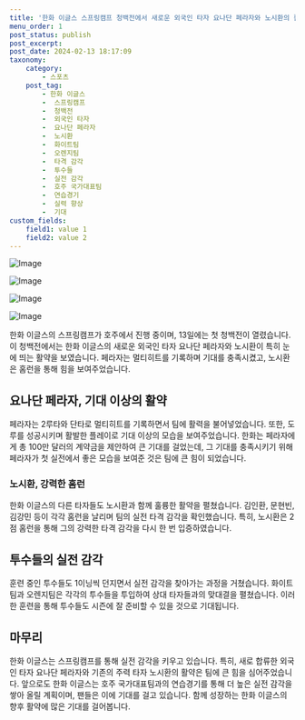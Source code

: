 ```yaml
---
title: '한화 이글스 스프링캠프 청백전에서 새로운 외국인 타자 요나단 페라자와 노시환의 활약'
menu_order: 1
post_status: publish
post_excerpt: 
post_date: 2024-02-13 18:17:09
taxonomy:
    category:
        - 스포츠
    post_tag:
        - 한화 이글스
        -  스프링캠프
        -  청백전
        -  외국인 타자
        -  요나단 페라자
        -  노시환
        -  화이트팀
        -  오렌지팀
        -  타격 감각
        -  투수들
        -  실전 감각
        -  호주 국가대표팀
        -  연습경기
        -  실력 향상
        -  기대
custom_fields:
    field1: value 1
    field2: value 2
---
```


![Image](https://imgnews.pstatic.net/image/477/2024/02/13/0000473385_001_20240213152702178.jpg?type=w647)

![Image](https://imgnews.pstatic.net/image/477/2024/02/13/0000473385_002_20240213152702217.jpg?type=w647)

![Image](https://imgnews.pstatic.net/image/477/2024/02/13/0000473385_003_20240213152702262.jpg?type=w647)

![Image](https://imgnews.pstatic.net/image/477/2024/02/13/0000473385_004_20240213152702306.jpg?type=w647)

한화 이글스의 스프링캠프가 호주에서 진행 중이며, 13일에는 첫 청백전이 열렸습니다. 이 청백전에서는 한화 이글스의 새로운 외국인 타자 요나단 페라자와 노시환이 특히 눈에 띄는 활약을 보였습니다. 페라자는 멀티히트를 기록하며 기대를 충족시켰고, 노시환은 홈런을 통해 힘을 보여주었습니다.
## 요나단 페라자, 기대 이상의 활약
페라자는 2루타와 단타로 멀티히트를 기록하면서 팀에 활력을 불어넣었습니다. 또한, 도루를 성공시키며 활발한 플레이로 기대 이상의 모습을 보여주었습니다. 한화는 페라자에게 총 100만 달러의 계약금을 제안하여 큰 기대를 걸었는데, 그 기대를 충족시키기 위해 페라자가 첫 실전에서 좋은 모습을 보여준 것은 팀에 큰 힘이 되었습니다.
### 노시환, 강력한 홈런
한화 이글스의 다른 타자들도 노시환과 함께 훌륭한 활약을 펼쳤습니다. 김인환, 문현빈, 김강민 등이 각각 홈런을 날리며 팀의 실전 타격 감각을 확인했습니다. 특히, 노시환은 2점 홈런을 통해 그의 강력한 타격 감각을 다시 한 번 입증하였습니다.
## 투수들의 실전 감각
훈련 중인 투수들도 1이닝씩 던지면서 실전 감각을 찾아가는 과정을 거쳤습니다. 화이트팀과 오렌지팀은 각각의 투수들을 투입하여 상대 타자들과의 맞대결을 펼쳤습니다. 이러한 훈련을 통해 투수들도 시즌에 잘 준비할 수 있을 것으로 기대됩니다.
## 마무리
한화 이글스는 스프링캠프를 통해 실전 감각을 키우고 있습니다. 특히, 새로 합류한 외국인 타자 요나단 페라자와 기존의 주력 타자 노시환의 활약은 팀에 큰 힘을 심어주었습니다. 앞으로도 한화 이글스는 호주 국가대표팀과의 연습경기를 통해 더 높은 실전 감각을 쌓아 올릴 계획이며, 팬들은 이에 기대를 걸고 있습니다. 함께 성장하는 한화 이글스의 향후 활약에 많은 기대를 걸어봅니다.

